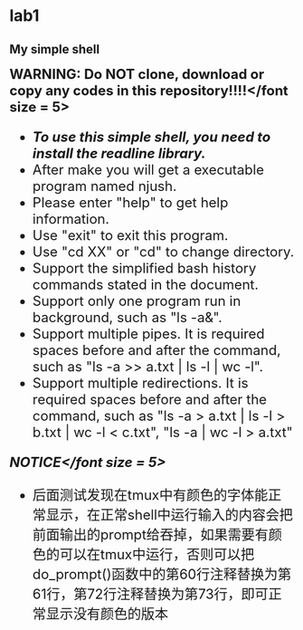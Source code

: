 # lab1
## My simple shell
**<font size = 5>WARNING: Do NOT clone, download or copy any codes in this repository!!!!</font size = 5>** 
- ***To use this simple shell, you need to install the readline library.***
- After make you will get a executable program named njush.
- Please enter "help" to get help information.
- Use "exit" to exit this program.
- Use "cd XX" or "cd" to change directory.
- Support the simplified bash history commands stated in the document.
- Support only one program run in background, such as "ls -a&".
- Support multiple pipes. It is required spaces before and after the command, such as "ls -a >> a.txt | ls -l | wc -l".
- Support multiple redirections. It is required spaces before and after the command, such as "ls -a > a.txt | ls -l > b.txt | wc -l < c.txt", "ls -a | wc -l > a.txt"

***<font size = 5>NOTICE</font size = 5>***
- 后面测试发现在tmux中有颜色的字体能正常显示，在正常shell中运行输入的内容会把前面输出的prompt给吞掉，如果需要有颜色的可以在tmux中运行，否则可以把do_prompt()函数中的第60行注释替换为第61行，第72行注释替换为第73行，即可正常显示没有颜色的版本
